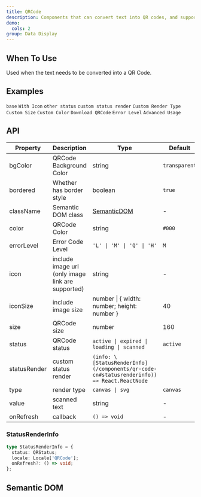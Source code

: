 ```yaml
---
title: QRCode
description: Components that can convert text into QR codes, and support custom color and logo.
demo:
  cols: 2
group: Data Display
---
```


## When To Use

Used when the text needs to be converted into a QR Code.

## Examples

<!-- prettier-ignore -->
<code src="./demo/base.tsx">base</code>
<code src="./demo/icon.tsx">With Icon</code>
<code src="./demo/status.tsx">other status</code>
<code src="./demo/custom-status-render.tsx">custom status render</code>
<code src="./demo/type.tsx">Custom Render Type</code>
<code src="./demo/custom-size.tsx">Custom Size</code>
<code src="./demo/custom-color.tsx">Custom Color</code>
<code src="./demo/download.tsx">Download QRCode</code>
<code src="./demo/error-level.tsx">Error Level</code>
<code src="./demo/popover.tsx">Advanced Usage</code>

## API

| Property | Description | Type | Default | Version |
| --- | --- | --- | --- | --- |
| bgColor | QRCode Background Color | string | `transparent` |  |
| bordered | Whether has border style | boolean | `true` |  |
| className | Semantic DOM class | [SemanticDOM](#semantic-dom) | - |  |
| color | QRCode Color | string | `#000` |  |
| errorLevel | Error Code Level | `'L' \| 'M' \| 'Q' \| 'H' ` | `M` |  |
| icon | include image url (only image link are supported) | string | - |  |
| iconSize | include image size | number \| { width: number; height: number } | 40 |  |
| size | QRCode size | number | 160 |  |
| status | QRCode status | `active \| expired \| loading \| scanned` | `active` | scanned: |
| statusRender | custom status render | `(info: \[StatusRenderInfo](/components/qr-code-cn#statusrenderinfo)) => React.ReactNode` |  |  |
| type | render type | `canvas \| svg ` | `canvas` |  |
| value | scanned text | string | - |  |
| onRefresh | callback | `() => void` | - |  |

### StatusRenderInfo

```typescript
type StatusRenderInfo = {
  status: QRStatus;
  locale: Locale['QRCode'];
  onRefresh?: () => void;
};
```

## Semantic DOM

<code src="./demo/_semantic.tsx" simplify></code>
